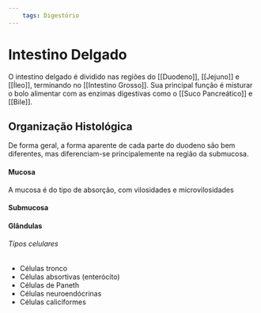 ```yaml
---
	tags: Digestório
---
```

# Intestino Delgado
O intestino delgado é dividido nas regiões do [[Duodeno]], [[Jejuno]] e [[Íleo]], terminando no [[Intestino Grosso]]. Sua principal função é misturar o bolo alimentar com as enzimas digestivas como o [[Suco Pancreático]] e [[Bile]].

## Organização Histológica
De forma geral, a forma aparente de cada parte do duodeno são bem diferentes, mas diferenciam-se principalemente na região da submucosa.
#### Mucosa
A mucosa é do tipo de absorção, com vilosidades e microvilosidades

#### Submucosa

#### Glândulas
###### Tipos celulares
- Células tronco
- Células absortivas (enterócito)
- Células de Paneth
- Células neuroendócrinas
- Células caliciformes
